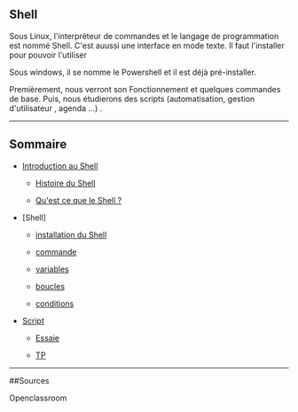 ## Shell

Sous Linux, l'interpréteur de commandes et le langage de programmation est nommé Shell. C'est auussi une interface en mode texte. Il faut l'installer pour pouvoir l'utiliser

Sous windows, il se nomme le Powershell et il est déjà pré-installer.

Premièrement, nous verront son Fonctionnement et quelques commandes de base. Puis, nous étudierons des scripts (automatisation, gestion d'utilisateur , agenda ...) .

----------------------------
## Sommaire

* [Introduction au  Shell](https://github.com/nsegur66/Powershell/blob/main/Introduction%20au%20Shell.md)
    
    * [Histoire du Shell](https://github.com/nsegur66/Powershell/blob/main/Introduction%20au%20Shell.md#histoire-du-shell)
    
    * [Qu'est ce que le Shell ?](https://github.com/nsegur66/Powershell/blob/main/Introduction%20au%20Shell.md#quest-ce-que-le-shell-)

    
* [Shell]

    * [installation du Shell](https://github.com/nsegur66/Powershell/blob/main/Installation%20du%20Shell.md)

    * [commande](https://github.com/nsegur66/Powershell/blob/main/Commande.md)

    * [variables]()

    * [boucles]()

    * [conditions]()

* [Script]()
  
    * [Essaie]()
  
    * [TP]() 

----------------------------

##Sources

Openclassroom

